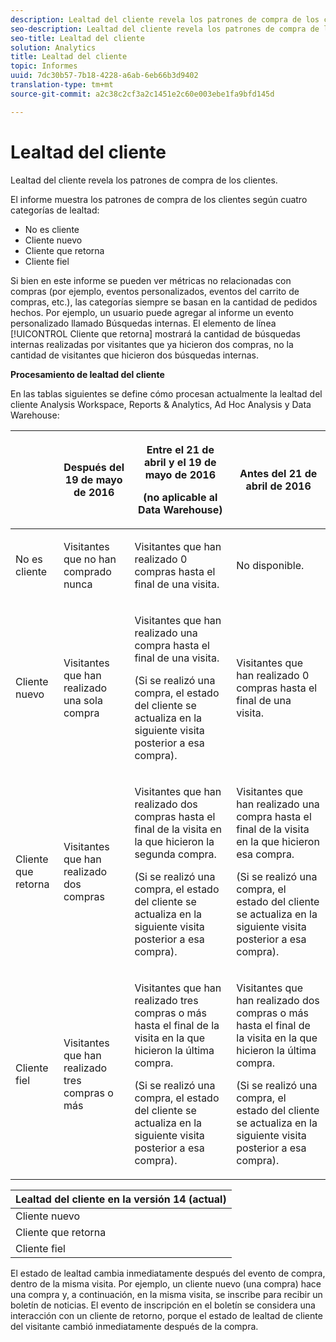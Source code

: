 ```yaml
---
description: Lealtad del cliente revela los patrones de compra de los clientes.
seo-description: Lealtad del cliente revela los patrones de compra de los clientes.
seo-title: Lealtad del cliente
solution: Analytics
title: Lealtad del cliente
topic: Informes
uuid: 7dc30b57-7b18-4228-a6ab-6eb66b3d9402
translation-type: tm+mt
source-git-commit: a2c38c2cf3a2c1451e2c60e003ebe1fa9bfd145d

---
```



# Lealtad del cliente

Lealtad del cliente revela los patrones de compra de los clientes.

El informe muestra los patrones de compra de los clientes según cuatro categorías de lealtad:

* No es cliente
* Cliente nuevo
* Cliente que retorna
* Cliente fiel

Si bien en este informe se pueden ver métricas no relacionadas con compras (por ejemplo, eventos personalizados, eventos del carrito de compras, etc.), las categorías siempre se basan en la cantidad de pedidos hechos. Por ejemplo, un usuario puede agregar al informe un evento personalizado llamado Búsquedas internas. El elemento de línea [!UICONTROL Cliente que retorna] mostrará la cantidad de búsquedas internas realizadas por visitantes que ya hicieron dos compras, no la cantidad de visitantes que hicieron dos búsquedas internas.

**Procesamiento de lealtad del cliente**

En las tablas siguientes se define cómo procesan actualmente la lealtad del cliente Analysis Workspace, Reports &amp; Analytics, Ad Hoc Analysis y Data Warehouse:

<table id="table_E6A5CA96BE5C47F29F09688A4D41BC60"> 
 <thead> 
  <tr> 
   <th colname="col1" class="entry"> </th> 
   <th colname="col2" class="entry"> <p>Después del 19 de mayo de 2016 </p> </th> 
   <th colname="col3" class="entry"> <p>Entre el 21 de abril y el 19 de mayo de 2016 </p> <p>(no aplicable al Data Warehouse) </p> </th> 
   <th colname="col4" class="entry"> <p>Antes del 21 de abril de 2016 </p> </th> 
  </tr>
 </thead>
 <tbody> 
  <tr> 
   <td colname="col1"> <p>No es cliente </p> </td> 
   <td colname="col2"> <p>Visitantes que no han comprado nunca </p> </td> 
   <td colname="col3"> <p>Visitantes que han realizado 0 compras hasta el final de una visita. </p> </td> 
   <td colname="col4"> <p>No disponible. </p> </td> 
  </tr> 
  <tr> 
   <td colname="col1"> <p>Cliente nuevo </p> </td> 
   <td colname="col2"> <p>Visitantes que han realizado una sola compra </p> </td> 
   <td colname="col3"> <p>Visitantes que han realizado una compra hasta el final de una visita. </p> <p>(Si se realizó una compra, el estado del cliente se actualiza en la siguiente visita posterior a esa compra). </p> </td> 
   <td colname="col4"> <p>Visitantes que han realizado 0 compras hasta el final de una visita. </p> </td> 
  </tr> 
  <tr> 
   <td colname="col1"> <p>Cliente que retorna </p> </td> 
   <td colname="col2"> <p>Visitantes que han realizado dos compras </p> </td> 
   <td colname="col3"> <p>Visitantes que han realizado dos compras hasta el final de la visita en la que hicieron la segunda compra. </p> <p>(Si se realizó una compra, el estado del cliente se actualiza en la siguiente visita posterior a esa compra). </p> </td> 
   <td colname="col4"> <p>Visitantes que han realizado una compra hasta el final de la visita en la que hicieron esa compra. </p> <p>(Si se realizó una compra, el estado del cliente se actualiza en la siguiente visita posterior a esa compra). </p> </td> 
  </tr> 
  <tr> 
   <td colname="col1"> <p>Cliente fiel </p> </td> 
   <td colname="col2"> <p>Visitantes que han realizado tres compras o más </p> </td> 
   <td colname="col3"> <p>Visitantes que han realizado tres compras o más hasta el final de la visita en la que hicieron la última compra. </p> <p>(Si se realizó una compra, el estado del cliente se actualiza en la siguiente visita posterior a esa compra). </p> </td> 
   <td colname="col4"> <p>Visitantes que han realizado dos compras o más hasta el final de la visita en la que hicieron la última compra. </p> <p>(Si se realizó una compra, el estado del cliente se actualiza en la siguiente visita posterior a esa compra). </p> </td> 
  </tr> 
 </tbody> 
</table>

| Lealtad del cliente en la versión 14 (actual) |
|---|
| Cliente nuevo | Una visita y una compra |
| Cliente que retorna | Más de una visita y dos compras |
| Cliente fiel | Más de una visita y más de tres compras |

El estado de lealtad cambia inmediatamente después del evento de compra, dentro de la misma visita. Por ejemplo, un cliente nuevo (una compra) hace una compra y, a continuación, en la misma visita, se inscribe para recibir un boletín de noticias. El evento de inscripción en el boletín se considera una interacción con un cliente de retorno, porque el estado de lealtad de cliente del visitante cambió inmediatamente después de la compra.
